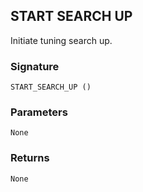 ## START SEARCH UP

Initiate tuning search up.


### Signature

`START_SEARCH_UP ()`


### Parameters

`None`


### Returns

`None`